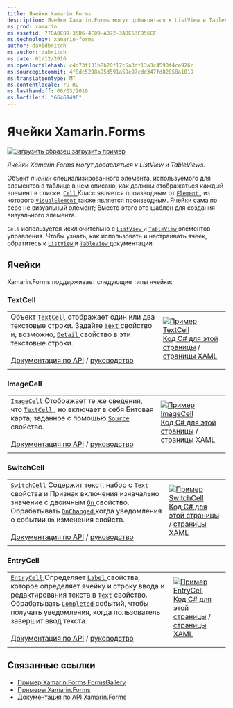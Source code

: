 ```yaml
---
title: Ячейки Xamarin.Forms
description: Ячейки Xamarin.Forms могут добавляться к ListView и TableViews. В этой статье перечислены ячеек, включенных в Xamarin.Forms.
ms.prod: xamarin
ms.assetid: 77DA0C89-35D6-4C09-A072-3ADE53FD56CF
ms.technology: xamarin-forms
author: davidbritch
ms.author: dabritch
ms.date: 01/12/2016
ms.openlocfilehash: c4d73f131b8b20f17c5a3df13a3c4590f4ca926c
ms.sourcegitcommit: 4f8dc5298a95d591a59e97cdd347fd82858a1019
ms.translationtype: MT
ms.contentlocale: ru-RU
ms.lasthandoff: 06/03/2019
ms.locfileid: "66469496"
---
```

# <a name="xamarinforms-cells"></a>Ячейки Xamarin.Forms

[![Загрузить образец](~/media/shared/download.png) загрузить пример](https://developer.xamarin.com/samples/xamarin-forms/FormsGallery/)

_Ячейки Xamarin.Forms могут добавляться к ListView и TableViews._

Объект *ячейки* специализированного элемента, используемого для элементов в таблице в нем описано, как должны отображаться каждый элемент в списке. [ `Cell` ](xref:Xamarin.Forms.Cell) Класс является производным от [ `Element` ](xref:Xamarin.Forms.Element), из которого [ `VisualElement` ](xref:Xamarin.Forms.Element) также является производным. Ячейки сама по себе не визуальный элемент; Вместо этого это шаблон для создания визуального элемента.

`Cell` используется исключительно с [ `ListView` ](views.md#listView) и [ `TableView` ](views.md#tableView) элементов управления. Чтобы узнать, как использовать и настраивать ячеек, обратитесь к [ `ListView` ](~/xamarin-forms/user-interface/listview/index.md) и [ `TableView` ](~/xamarin-forms/user-interface/tableview.md) документации.

## <a name="cells"></a>Ячейки

Xamarin.Forms поддерживает следующие типы ячейки:

<a name="textCell" />

### <a name="textcell"></a>TextCell

|     |     |
| --- | --- |
| Объект [ `TextCell` ](xref:Xamarin.Forms.TextCell) отображает один или два текстовые строки. Задайте [ `Text` ](xref:Xamarin.Forms.TextCell.Text) свойство и, возможно, [ `Detail` ](xref:Xamarin.Forms.TextCell.Detail) свойство в эти текстовые строки.<br /><br />[Документация по API](xref:Xamarin.Forms.TextCell) / [руководство](~/xamarin-forms/user-interface/listview/customizing-cell-appearance.md#TextCell) | [![Пример TextCell](cells-images/TextCell.png "пример TextCell")](cells-images/TextCell-Large.png#lightbox "TextCell пример")<br />[Код C# для этой страницы](https://github.com/xamarin/xamarin-forms-samples/blob/master/FormsGallery/FormsGallery/FormsGallery/CodeExamples/TextCellDemoPage.cs) / [страницы XAML](https://github.com/xamarin/xamarin-forms-samples/blob/master/FormsGallery/FormsGallery/FormsGallery/XamlExamples/TextCellDemoPage.xaml) |
|     |     |

### <a name="imagecell"></a>ImageCell

|     |     |
| --- | --- |
| [ `ImageCell` ](xref:Xamarin.Forms.ImageCell) Отображает те же сведения, что [ `TextCell` ](#textCell) , но включает в себя Битовая карта, заданное с помощью [ `Source` ](xref:Xamarin.Forms.Image.Source) свойство.<br /><br />[Документация по API](xref:Xamarin.Forms.ImageCell) / [руководство](~/xamarin-forms/user-interface/listview/customizing-cell-appearance.md#ImageCell) | [![Пример ImageCell](cells-images/ImageCell.png "пример ImageCell")](cells-images/ImageCell-Large.png#lightbox "ImageCell пример")<br />[Код C# для этой страницы](https://github.com/xamarin/xamarin-forms-samples/blob/master/FormsGallery/FormsGallery/FormsGallery/CodeExamples/ImageCellDemoPage.cs) / [страницы XAML](https://github.com/xamarin/xamarin-forms-samples/blob/master/FormsGallery/FormsGallery/FormsGallery/XamlExamples/ImageCellDemoPage.xaml) |
|     |     |

### <a name="switchcell"></a>SwitchCell

|     |     |
| --- | --- |
| [ `SwitchCell` ](xref:Xamarin.Forms.SwitchCell) Содержит текст, набор с [ `Text` ](xref:Xamarin.Forms.SwitchCell.Text) свойства и Признак включения изначально значение с двоичным [ `On` ](xref:Xamarin.Forms.SwitchCell.On) свойство. Обрабатывать [ `OnChanged` ](xref:Xamarin.Forms.SwitchCell.OnChanged) когда уведомления о событии `On` изменения свойств.<br /><br />[Документация по API](xref:Xamarin.Forms.SwitchCell) / [руководство](~/xamarin-forms/user-interface/tableview.md#switchcell) | [![Пример SwitchCell](cells-images/SwitchCell.png "пример SwitchCell")](cells-images/SwitchCell-Large.png#lightbox "SwitchCell пример")<br />[Код C# для этой страницы](https://github.com/xamarin/xamarin-forms-samples/blob/master/FormsGallery/FormsGallery/FormsGallery/CodeExamples/SwitchCellDemoPage.cs) / [страницы XAML](https://github.com/xamarin/xamarin-forms-samples/blob/master/FormsGallery/FormsGallery/FormsGallery/XamlExamples/SwitchCellDemoPage.xaml) |
|     |     |

### <a name="entrycell"></a>EntryCell

|     |     |
| --- | --- |
| [ `EntryCell` ](xref:Xamarin.Forms.EntryCell) Определяет [ `Label` ](xref:Xamarin.Forms.EntryCell.Label) свойства, которое определяет ячейку и строку ввода и редактирования текста в [ `Text` ](xref:Xamarin.Forms.EntryCell.Text) свойство. Обрабатывать [ `Completed` ](xref:Xamarin.Forms.EntryCell.Completed) событий, чтобы получать уведомления, когда пользователь завершит ввод текста.<br /><br />[Документация по API](xref:Xamarin.Forms.EntryCell) / [руководство](~/xamarin-forms/user-interface/tableview.md#entrycell) | [![Пример EntryCell](cells-images/EntryCell.png "пример EntryCell")](cells-images/EntryCell-Large.png#lightbox "EntryCell пример")<br />[Код C# для этой страницы](https://github.com/xamarin/xamarin-forms-samples/blob/master/FormsGallery/FormsGallery/FormsGallery/CodeExamples/EntryCellDemoPage.cs) / [страницы XAML](https://github.com/xamarin/xamarin-forms-samples/blob/master/FormsGallery/FormsGallery/FormsGallery/XamlExamples/EntryCellDemoPage.xaml) |
|     |     |


## <a name="related-links"></a>Связанные ссылки

- [Пример Xamarin.Forms FormsGallery](https://developer.xamarin.com/samples/xamarin-forms/FormsGallery/)
- [Примеры Xamarin.Forms](https://developer.xamarin.com/samples/xamarin-forms/all/)
- [Документация по API Xamarin.Forms](https://docs.microsoft.com/dotnet/api/xamarin.forms?view=xamarin-forms)
